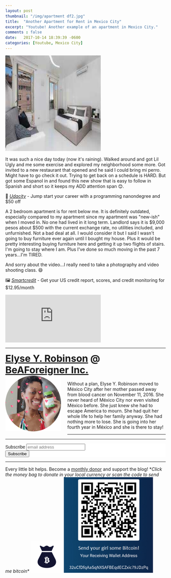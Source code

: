```yaml
---
layout: post
thumbnail: "/img/apartment df2.jpg"
title:  "Another Apartment for Rent in Mexico City"
excerpt: "Youtube! Another example of an apartment in Mexico City."
comments : false
date:   2017-10-14 18:39:39 -0600
categories: [Youtube, Mexico City]
---
```


<img src="/img/apartment df2.jpg" width="300" height="300" alt="Apartment">

It was such a nice day today (now it's raining). Walked around and got Lil Ugly and me some exercise and explored my neighborhood some more. Got invited to a new restaurant that opened and he said I could bring mi perro. Might have to go check it out. Trying to get back on a schedule is HARD. But got some Espanol in and found this new show that is easy to follow in Spanish and short so it keeps my ADD attention span 😊.

🎳 <i><a href="https://www.dpbolvw.net/pi105ox52x4KULNSPPMKMOUQNQQU" target="_blank">Udacity</a></i> - Jump start your career with a programming nanondegree and $50 off

A 2 bedroom apartment is for rent below me. It is definitely outdated, especially compared to my apartment since my apartment was "new-ish" when I moved in. No one had lived in it long term. Landlord says it is $9,000 pesos about $500 with the current exchange rate, no utilities included, and unfurnished. Not a bad deal at all. I would consider it but I said I wasn't going to buy furniture ever again until I bought my house. Plus it would be pretty interesting buying furniture here and getting it up two flights of stairs. I'm going to stay where I am. Plus I've done so much moving in the past 7 years...I'm TIRED.

And sorry about the video...I really need to take a photography and video shooting class. 😄

🖼️ <i><a href="http://www.smartcredit.com/eyr" target="_blank">Smartcredit</a></i> - Get your US credit report, scores, and credit monitoring for $12.95/month

<iframe src="https://www.youtube.com/embed/hpTlfaEaWMc" frameborder="0" allow="accelerometer; autoplay; encrypted-media; gyroscope; picture-in-picture" allowfullscreen></iframe>

<hr>

<div style="font-size: 30px; font-weight: bold;"><a href="https://elyserobinson.com" target="_blank">Elyse Y. Robinson</a> @ <a href="https://www.beaforeigner.com" target="_blank">BeAForeigner Inc.</a></div>
<div style="float: left; padding: 0 20px 20px 0;"><img src="/img/me86.gif" width="175" height="175" alt="Elyse Y. Robinson"></div>
<br>
Without a plan, Elyse Y. Robinson moved to México City after her mother passed away from blood cancer on November 11, 2016. She never heard of México City nor even visited México before. She just knew she had to escape America to mourn. She had quit her whole life to help her family anyway. She had nothing more to lose. She is going into her fourth year in México and she is there to stay!

<hr>

<div class="sharethis-inline-share-buttons"></div>

<hr>

<!-- Begin Mailchimp Signup Form -->
<link href="//cdn-images.mailchimp.com/embedcode/horizontal-slim-10_7.css" rel="stylesheet" type="text/css">
<style type="text/css">
	#mc_embed_signup{background:#fff; clear:left; font:14px Helvetica,Arial,sans-serif; width:100%;}
	/* Add your own Mailchimp form style overrides in your site stylesheet or in this style block.
	   We recommend moving this block and the preceding CSS link to the HEAD of your HTML file. */
</style>
<div id="mc_embed_signup">
<form action="https://elyserobinson.us14.list-manage.com/subscribe/post?u=d8681ae8829338461cc453b4a&amp;id=f1fd37520f" method="post" id="mc-embedded-subscribe-form" name="mc-embedded-subscribe-form" class="validate" target="_blank" novalidate>
    <div id="mc_embed_signup_scroll">
	<label for="mce-EMAIL">Subscribe</label>
	<input type="email" value="" name="EMAIL" class="email" id="mce-EMAIL" placeholder="email address" required>
    <!-- real people should not fill this in and expect good things - do not remove this or risk form bot signups-->
    <div style="position: absolute; left: -5000px;" aria-hidden="true"><input type="text" name="b_d8681ae8829338461cc453b4a_f1fd37520f" tabindex="-1" value=""></div>
    <div class="clear"><input type="submit" value="Subscribe" name="subscribe" id="mc-embedded-subscribe" class="button"></div>
    </div>
</form>
</div>

<!--End mc_embed_signup-->

<hr>

<div class="text-align: center">
Every little bit helps. Become a <a href="https://liberapay.com/elyserobinson" target="_blank">monthly donor</a> and support the blog! *<i>Click the money bag to donate in your local currency or scan the code to send me bitcoin</i>*
<a href="https://liberapay.com/elyserobinson" target="_blank"><img src="/img/419_money_bag_BTC_solid.gif" width="100" height="100" alt="Love Elyse? Send some money!"></a>

<picture>
  <source srcset="/img/bitcoin.webp" type="image/webp">
  <source srcset="/img/bitcoin.jpeg" type="image/jpeg">
  <img src="/img/bitcoin.jpeg" width="280" height="300" alt="Love Elyse? Send some bitcoin!">
</picture>
</div>
